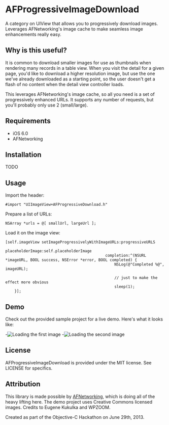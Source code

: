 # AFProgressiveImageDownload

A category on UIView that allows you to progressively download images. Leverages AFNetworking's image cache to make seamless image enhancements really easy.

## Why is this useful?

It is common to download smaller images for use as thumbnails when rendering many records in a table view.  When you visit the detail for a given page, you'd like to download a higher resolution image, but use the one we've already downloaded as a starting point, so the user doesn't get a flash of no content when the detail view controller loads.

This leverages AFNetworking's image cache, so all you need is a set of progressively enhanced URLs.  It supports any number of requests, but you'll probably only use 2 (small/large).

## Requirements

- iOS 6.0
- AFNetworking

## Installation

TODO

## Usage

Import the header:

````objc
#import "UIImageView+AFProgressiveDownload.h"
````

Prepare a list of URLs:

````objc
NSArray *urls = @[ smallUrl, largeUrl ];
````

Load it on the image view:

````objc
[self.imageView setImageProgressivelyWithImageURLs:progressiveURLS
                                      placeholderImage:self.placeholderImage
                                            completion:^(NSURL *imageURL, BOOL success, NSError *error, BOOL completed) {
                                                NSLog(@"Completed %@", imageURL);

                                                // just to make the effect more obvious
                                                sleep(1);
    }];
````

## Demo

Check out the provided sample project for a live demo.  Here's what it looks like:

-![Loading the first image](https://benpublic.s3.amazonaws.com/afprogressivedownload-1.png)
-![Loading the second image](https://benpublic.s3.amazonaws.com/afprogressivedownload-2.png)

## License

AFProgressiveImageDownload is provided under the MIT license.  See LICENSE for specifics.

## Attribution

This library is made possible by [AFNetworking](http://afnetworking.com), which is doing all of the heavy lifting here.  The demo project uses Creative Commons licensed images.  Credits to Eugene Kukulka and WPZOOM.

Created as part of the Objective-C Hackathon on June 29th, 2013.

